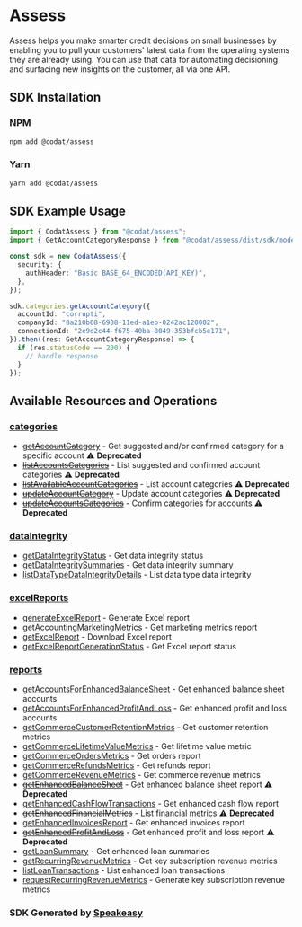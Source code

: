 # Assess

Assess helps you make smarter credit decisions on small businesses by enabling you to pull your customers' latest data from the operating systems they are already using.
You can use that data for automating decisioning and surfacing new insights on the customer, all via one API.

<!-- Start SDK Installation -->
## SDK Installation

### NPM

```bash
npm add @codat/assess
```

### Yarn

```bash
yarn add @codat/assess
```
<!-- End SDK Installation -->

## SDK Example Usage
<!-- Start SDK Example Usage -->
```typescript
import { CodatAssess } from "@codat/assess";
import { GetAccountCategoryResponse } from "@codat/assess/dist/sdk/models/operations";

const sdk = new CodatAssess({
  security: {
    authHeader: "Basic BASE_64_ENCODED(API_KEY)",
  },
});

sdk.categories.getAccountCategory({
  accountId: "corrupti",
  companyId: "8a210b68-6988-11ed-a1eb-0242ac120002",
  connectionId: "2e9d2c44-f675-40ba-8049-353bfcb5e171",
}).then((res: GetAccountCategoryResponse) => {
  if (res.statusCode == 200) {
    // handle response
  }
});
```
<!-- End SDK Example Usage -->

<!-- Start SDK Available Operations -->
## Available Resources and Operations


### [categories](docs/sdks/categories/README.md)

* [~~getAccountCategory~~](docs/sdks/categories/README.md#getaccountcategory) - Get suggested and/or confirmed category for a specific account :warning: **Deprecated**
* [~~listAccountsCategories~~](docs/sdks/categories/README.md#listaccountscategories) - List suggested and confirmed account categories :warning: **Deprecated**
* [~~listAvailableAccountCategories~~](docs/sdks/categories/README.md#listavailableaccountcategories) - List account categories :warning: **Deprecated**
* [~~updateAccountCategory~~](docs/sdks/categories/README.md#updateaccountcategory) - Update account categories :warning: **Deprecated**
* [~~updateAccountsCategories~~](docs/sdks/categories/README.md#updateaccountscategories) - Confirm categories for accounts :warning: **Deprecated**

### [dataIntegrity](docs/sdks/dataintegrity/README.md)

* [getDataIntegrityStatus](docs/sdks/dataintegrity/README.md#getdataintegritystatus) - Get data integrity status
* [getDataIntegritySummaries](docs/sdks/dataintegrity/README.md#getdataintegritysummaries) - Get data integrity summary
* [listDataTypeDataIntegrityDetails](docs/sdks/dataintegrity/README.md#listdatatypedataintegritydetails) - List data type data integrity

### [excelReports](docs/sdks/excelreports/README.md)

* [generateExcelReport](docs/sdks/excelreports/README.md#generateexcelreport) - Generate Excel report
* [getAccountingMarketingMetrics](docs/sdks/excelreports/README.md#getaccountingmarketingmetrics) - Get marketing metrics report
* [getExcelReport](docs/sdks/excelreports/README.md#getexcelreport) - Download Excel report
* [getExcelReportGenerationStatus](docs/sdks/excelreports/README.md#getexcelreportgenerationstatus) - Get Excel report status

### [reports](docs/sdks/reports/README.md)

* [getAccountsForEnhancedBalanceSheet](docs/sdks/reports/README.md#getaccountsforenhancedbalancesheet) - Get enhanced balance sheet accounts
* [getAccountsForEnhancedProfitAndLoss](docs/sdks/reports/README.md#getaccountsforenhancedprofitandloss) - Get enhanced profit and loss accounts
* [getCommerceCustomerRetentionMetrics](docs/sdks/reports/README.md#getcommercecustomerretentionmetrics) - Get customer retention metrics
* [getCommerceLifetimeValueMetrics](docs/sdks/reports/README.md#getcommercelifetimevaluemetrics) - Get lifetime value metric
* [getCommerceOrdersMetrics](docs/sdks/reports/README.md#getcommerceordersmetrics) - Get orders report
* [getCommerceRefundsMetrics](docs/sdks/reports/README.md#getcommercerefundsmetrics) - Get refunds report
* [getCommerceRevenueMetrics](docs/sdks/reports/README.md#getcommercerevenuemetrics) - Get commerce revenue metrics
* [~~getEnhancedBalanceSheet~~](docs/sdks/reports/README.md#getenhancedbalancesheet) - Get enhanced balance sheet report :warning: **Deprecated**
* [getEnhancedCashFlowTransactions](docs/sdks/reports/README.md#getenhancedcashflowtransactions) - Get enhanced cash flow report
* [~~getEnhancedFinancialMetrics~~](docs/sdks/reports/README.md#getenhancedfinancialmetrics) - List financial metrics :warning: **Deprecated**
* [getEnhancedInvoicesReport](docs/sdks/reports/README.md#getenhancedinvoicesreport) - Get enhanced invoices report
* [~~getEnhancedProfitAndLoss~~](docs/sdks/reports/README.md#getenhancedprofitandloss) - Get enhanced profit and loss report :warning: **Deprecated**
* [getLoanSummary](docs/sdks/reports/README.md#getloansummary) - Get enhanced loan summaries
* [getRecurringRevenueMetrics](docs/sdks/reports/README.md#getrecurringrevenuemetrics) - Get key subscription revenue metrics
* [listLoanTransactions](docs/sdks/reports/README.md#listloantransactions) - List enhanced loan transactions
* [requestRecurringRevenueMetrics](docs/sdks/reports/README.md#requestrecurringrevenuemetrics) - Generate key subscription revenue metrics
<!-- End SDK Available Operations -->

### SDK Generated by [Speakeasy](https://docs.speakeasyapi.dev/docs/using-speakeasy/client-sdks)
